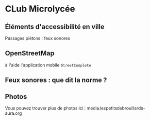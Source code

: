 # CLub Microlycée

## Éléments d'accessibilité en ville

Passages piétons ; feux sonores

## OpenStreetMap 


à l'aide l'application mobile `StreetComplete`

## Feux sonores : que dit la norme ?

##

## Photos
Vous pouvez trouver plus de photos ici :
media.lespetitsdebrouillards-aura.org